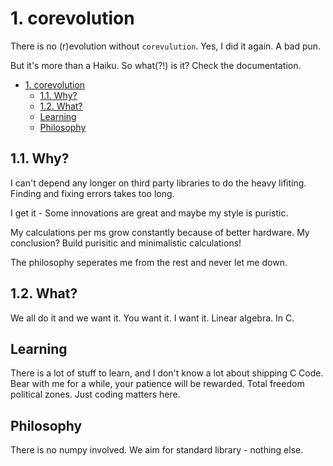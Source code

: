 # 1. corevolution

There is no (r)evolution without `corevulution`. Yes, I did it again. A bad pun. 

But it's more than a Haiku. So what(?!) is it? Check the documentation.

<!-- TOC -->

- [1. corevolution](#1-corevolution)
  - [1.1. Why?](#11-why)
  - [1.2. What?](#12-what)
  - [Learning](#learning)
  - [Philosophy](#philosophy)

<!-- /TOC -->

## 1.1. Why? 

I can't depend any longer on third party libraries to do the heavy lifiting. Finding and fixing errors takes too long. 

I get it - Some innovations are great and maybe my style is puristic. 

My calculations per ms grow constantly because of better hardware. My conclusion? Build purisitic and minimalistic calculations!

 The philosophy seperates me from the rest and never let me down. 
## 1.2. What?

We all do it and we want it. You want it. I want it. Linear algebra. In C. 

## Learning 

There is a lot of stuff to learn, and I don't know a lot about shipping C Code. Bear with me for a while, your patience will be rewarded. Total freedom political zones. Just coding matters here. 

## Philosophy

There is no numpy involved. We aim for standard library - nothing else. 